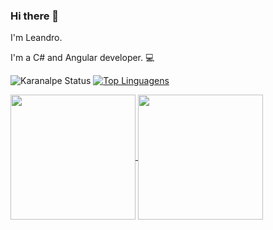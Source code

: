 ### Hi there 👋

I'm Leandro.

I'm a C# and Angular developer. :computer: 

![Karanalpe Status](https://github-readme-stats.vercel.app/api?username=leandro94costa&show_icons=true&theme=radical) [![Top Linguagens](https://github-readme-stats.vercel.app/api/top-langs/?username=leandro94costa&layout=compact&theme=radical)](https://github.com/anuraghazra/github-readme-stats)

<a href="https://github.com/anuraghazra/github-readme-stats">
  <img height=200 align="center" src="https://github-readme-stats.vercel.app/api?username=leandro94costa&theme=radical" />
</a>
<a href="https://github.com/anuraghazra/convoychat">
  <img height=200 align="center" src="https://github-readme-stats.vercel.app/api/top-langs?username=leandro94costa&layout=compact&langs_count=8&card_width=320&theme=radical" />
</a>

<!--
**leandro94costa/leandro94costa** is a ✨ _special_ ✨ repository because its `README.md` (this file) appears on your GitHub profile.

Here are some ideas to get you started:

- 🔭 I’m currently working on ...
- 🌱 I’m currently learning ...
- 👯 I’m looking to collaborate on ...
- 🤔 I’m looking for help with ...
- 💬 Ask me about ...
- 📫 How to reach me: ...
- 😄 Pronouns: ...
- ⚡ Fun fact: ...
-->

